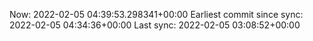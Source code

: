 Now: 2022-02-05 04:39:53.298341+00:00 Earliest commit since sync: 2022-02-05 04:34:36+00:00 Last sync: 2022-02-05 03:08:52+00:00
